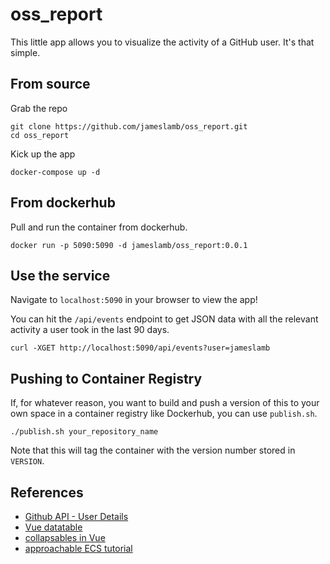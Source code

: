 # oss_report

This little app allows you to visualize the activity of a GitHub user. It's that simple.

## From source

Grab the repo

```{bash}
git clone https://github.com/jameslamb/oss_report.git
cd oss_report
```

Kick up the app

```
docker-compose up -d
```

## From dockerhub

Pull and run the container from dockerhub.

```{bash}
docker run -p 5090:5090 -d jameslamb/oss_report:0.0.1
```

## Use the service

Navigate to `localhost:5090` in your browser to view the app!

You can hit the `/api/events` endpoint to get JSON data with all the relevant activity a user took in the last 90 days.

```
curl -XGET http://localhost:5090/api/events?user=jameslamb
```

## Pushing to Container Registry

If, for whatever reason, you want to build and push a version of this to your own space in a container registry like Dockerhub, you can use `publish.sh`.

```{bash}
./publish.sh your_repository_name
```

Note that this will tag the container with the version number stored in `VERSION`.

## References

* [Github API - User Details](https://developer.github.com/v3/users/#get-contextual-information-about-a-user)
* [Vue datatable](https://www.npmjs.com/package/vuejs-datatable)
* [collapsables in Vue](https://bootstrap-vue.js.org/docs/components/collapse/)
* [approachable ECS tutorial](https://www.ybrikman.com/writing/2015/11/11/running-docker-aws-ground-up/)
